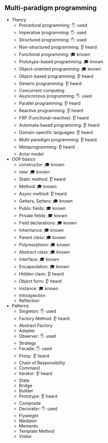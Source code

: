 ## Multi-paradigm programming

- Theory
  - Procedural programming: 🖐️ used
  - Imperative programming: 🖐️ used
  - Structured programming: 🖐️ used
  - Non-structured programming: 👂 heard
  - Functional programming: 🎓 known
  - Prototype-based programming: 🎓 known
  - Object-oriented programming: 🎓 known
  - Object-based programming: 👂 heard
  - Generic programming: 👂 heard
  - Concurrent computing
  - Asyncronous programming: 🖐️ used
  - Parallel programming: 👂 heard
  - Reactive programming: 👂 heard
  - FRP (Functional-reactive): 👂 heard
  - Automata-based programming: 👂 heard
  - Domain-specific languages: 👂 heard
  - Multi-paradigm programming: 👂 heard
  - Metaprogramming: 👂 heard
  - Actor model
- OOP basics
  - constructor: 🎓 known
  - new: 🎓 known
  - Static method: 👂 heard
  - Method: 🎓 known
  - Async method: 👂 heard
  - Getters, Setters: 🎓 known
  - Public fields: 🎓 known
  - Private fields: 🎓 known
  - Field declarations: 🎓 known
  - Inheritance: 🎓 known
  - Parent class: 🎓 known
  - Polymorphism: 🎓 known
  - Abstract class: 🎓 known
  - Interface: 🎓 known
  - Encapsulation: 🎓 known
  - Hidden class: 👂 heard
  - Object form: 👂 heard
  - instance: 🎓 known
  - Introspection
  - Reflection
- Patterns
  - Singleton: 🖐️ used
  - Factory Method: 👂 heard
  - Abstract Factory
  - Adapter
  - Observer: 🖐️ used
  - Strategy
  - Facade: 🖐️ used
  - Proxy: 👂 heard
  - Chain of Responsibility
  - Command
  - Iterator: 👂 heard
  - State
  - Bridge
  - Builder
  - Prototype: 👂 heard
  - Composite
  - Decorator: 🖐️ used
  - Flyweight
  - Mediator
  - Memento
  - Template Method
  - Visitor